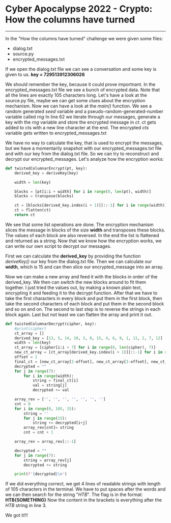 # Cyber Apocalypse 2022 - Crypto: How the columns have turned
--------------------------------------------------------------

In the "How the columns have turned" challenge we were given some files:
+ dialog.txt
+ source.py
+ encrypted_messages.txt

If we open the dialog.txt file we can see a conversation and some key is given to us.
**key = 729513912306026**

We should remember the key, because it could prove importnant.
In the encrypted_messages.txt file we see a bunch of encrypted data. Note that all the lines are exactly 105 characters long.
Let's have a look at the source.py file, maybe we can get some clues about the encryption mechanism.
Now we can have a look at the *main()* function.
We see a random generated *seed* variable and a pseudo-random-generated-number variable called *rng*
In line 62 we iterate through our messages, generate a key with the *rng* variable and store the encrypted message in *ct*.
ct gets added to cts with a new line character at the end. The encrypted *cts* variable gets written to encrypted_messages.txt

We have no way to calculate the key, that is used to encrypt the messages, but we have a momentarily snapshot with our encrypted_messages.txt file
and with our key from the dialog.txt file. So we can try to reconstruct and decrypt our encrypted_messages.
Let's analyze how the encryption works:
```python
def twistedColumnarEncrypt(pt, key):
    derived_key = deriveKey(key)

    width = len(key)

    blocks = [pt[i:i + width] for i in range(0, len(pt), width)]
    blocks = transpose(blocks)

    ct = [blocks[derived_key.index(i + 1)][::-1] for i in range(width)]
    ct = flatten(ct)
    return ct
```

We see that some list operations are done. The encryption mechanism slices the message in blocks of the size **width** and transposes these blocks.
The values of each block are also reversed. In the end the list is flattened and returned as a string.
Now that we know how the encryption works, we can write our own script to decrypt our messages.

First we can calculate the **derived_key** by providing the function *deriveKey()* our key from the dialog.txt file.
Then we can calculate our **width**, which is 15 and can then slice our encrypted_message into an array.

Now we can make a new array and feed it with the blocks in order of the derived_key.
We then can switch the new blocks around to fit them together. I just tried the values out, by making a known plain text,
encrypting it and feeding it to the decrypt function.
After that we have to take the first characters in every block and put them in the first block, then take the second characters of each block and put them in the second block and so on and on.
The second to last step is to reverse the strings in each block again.
Last but not least we can flatten the array and print it out.
```python
def twistedColumnarDecrypt(cipher, key):
    #print(cipher)
    ct_array = []
    derived_key = [13, 5, 14, 10, 3, 8, 15, 4, 6, 9, 1, 11, 2, 7, 12]
    width = len(key)
    ct_array = [cipher[i:i + 7] for i in range(0, len(cipher), 7)]
    new_ct_array = [ct_array[derived_key.index(i + 1)][::-1] for i in range(width)]
    offset = 1
    final_ct = [new_ct_array[2-offset], new_ct_array[3-offset], new_ct_array[7-offset], new_ct_array[9-offset], new_ct_array[14-offset], new_ct_array[4-offset], new_ct_array[12-offset], new_ct_array[10-offset], new_ct_array[8-offset], new_ct_array[6-offset], new_ct_array[13-offset], new_ct_array[1-offset], new_ct_array[5-offset], new_ct_array[15-offset], new_ct_array[11-offset]]
    decrypted = ""
    for j in range(7):    
        for i in range(width):
            string = final_ct[i]
            val = string[j]
            decrypted += val

    array_rev = ['', '', '', '', '', '', '']
    cnt = 0
    for i in range(0, 105, 15):
        string = ''
        for j in range(15):
            string += decrypted[i+j]
        array_rev[cnt]= string
        cnt = cnt + 1

    array_rev = array_rev[::-1]

    decrypted = ""
    for j in range(7):    
        string = array_rev[j]
        decrypted += string

    print(f'{decrypted}\n')
```
If we did everything correct, we get 4 lines of readable strings with length of 105 characters in the terminal.
We have to put spaces after the words and we can then search for the string "*HTB*".
The flag is in the format: **HTB{SOMETHING}**
Now the content in the brackets is everything after the *HTB* string in line 3.

We got it!!!
